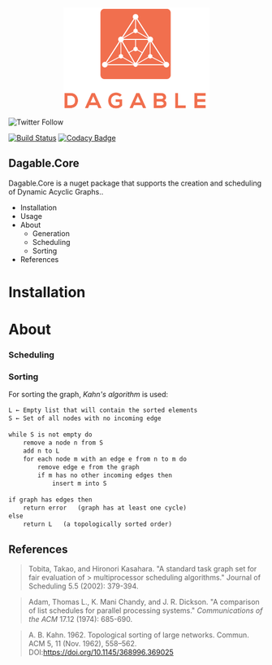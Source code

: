 <p align="center">
  <img src="./Documentation/images/Logo.png" height="200px" />
</p>


![Twitter Follow](https://img.shields.io/twitter/follow/jwmxyz?label=%40jwmxyz&style=social)

[![Build Status](https://travis-ci.com/Dagable/Dagable.Core.svg?token=yE1jQHJ1CjkJeVSaVSDa&branch=main)](https://travis-ci.com/Dagable/Dagable.Core) [![Codacy Badge](https://app.codacy.com/project/badge/Grade/c09f67e58b27454abf4272366cc46bb2)](https://www.codacy.com?utm_source=github.com&amp;utm_medium=referral&amp;utm_content=Dagable/Dagable.Core&amp;utm_campaign=Badge_Grade)

## Dagable.Core

Dagable.Core is a nuget package that supports the creation and scheduling of Dynamic Acyclic Graphs.. 

- Installation
- Usage
- About
  - Generation
  - Scheduling
  - Sorting
- References

# Installation





# About

### Scheduling




### Sorting

For sorting the graph, *Kahn's algorithm* is used:


```
L ← Empty list that will contain the sorted elements
S ← Set of all nodes with no incoming edge

while S is not empty do
    remove a node n from S
    add n to L
    for each node m with an edge e from n to m do
        remove edge e from the graph
        if m has no other incoming edges then
            insert m into S

if graph has edges then
    return error   (graph has at least one cycle)
else 
    return L   (a topologically sorted order)
```

## References

> Tobita, Takao, and Hironori Kasahara. "A standard task graph set for fair evaluation of > multiprocessor scheduling algorithms." Journal of Scheduling 5.5 (2002): 379-394.

> Adam, Thomas L., K. Mani Chandy, and J. R. Dickson. "A comparison of list schedules for parallel processing systems." *Communications of the ACM* 17.12 (1974): 685-690.

> A. B. Kahn. 1962. Topological sorting of large networks. Commun. ACM 5, 11 (Nov. 1962), 558–562. DOI:https://doi.org/10.1145/368996.369025
